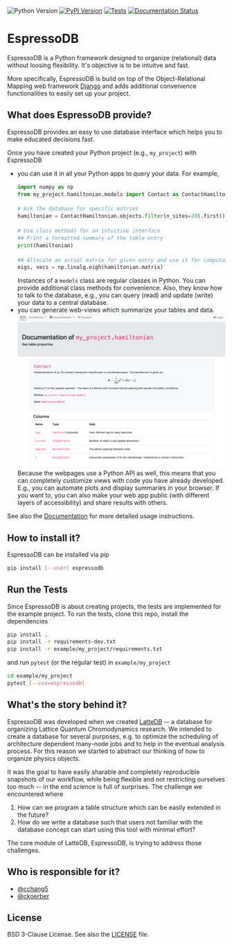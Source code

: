 ![Python Version](https://img.shields.io/pypi/pyversions/espressodb)
[![PyPI Version](https://img.shields.io/pypi/v/espressodb)](https://pypi.org/project/espressodb/)
[![Tests](https://github.com/callat-qcd/espressodb/workflows/Tests/badge.svg)](https://github.com/callat-qcd/espressodb/actions)
[![Documentation Status](https://readthedocs.org/projects/espressodb/badge/?version=latest)](https://espressodb.readthedocs.io/en/latest/?badge=latest)





# EspressoDB

EspressoDB is a Python framework designed to organize (relational) data without loosing flexibility.
It's objective is to be intuitve and fast.

More specifically, EspressoDB is build on top of the Object-Relational Mapping web framework [Django](https://docs.djangoproject.com) and adds additional convenience functionalities to easily set up your project.

## What does EspressoDB provide?

EspressoDB provides an easy to use database interface which helps you to make educated decisions fast.

Once you have created your Python project (e.g., `my_project`) with EspressoDB

* you can use it in all your Python apps to query your data. For example,
    ```python
    import numpy as np
    from my_project.hamiltonian.models import Contact as ContactHamiltonian

    # Ask the database for specific entries
    hamiltonian = ContactHamiltonian.objects.filter(n_sites=20).first()

    # Use class methods for an intuitive interface
    ## Print a formatted summary of the table entry
    print(hamiltonian)

    ## Allocate an actual matrix for given entry and use it for computations
    eigs, vecs = np.linalg.eigh(hamiltonian.matrix)
    ```
    Instances of a `models` class are regular classes in Python.
    You can provide additional class methods for convenience.
    Also, they know how to talk to the database, e.g., you can query (read) and update (write) your data to a central database.
* you can generate web-views which summarize your tables and data.
    ![Docpage example](https://raw.githubusercontent.com/callat-qcd/espressodb/master/doc-src/_static/webview-example.png)
    Because the webpages use a Python API as well, this means that you can completely customize views with code you have already developed.
    E.g., you can automate plots and display summaries in your browser.
    If you want to, you can also make your web app public (with different layers of accessibility) and share results with others.


See also the [Documentation](https://espressodb.readthedocs.io/en/latest/) for more detailed usage instructions.

## How to install it?
EspressoDB can be installed via pip
```bash
pip install [--user] espressodb
```

## Run the Tests
Since EspressoDB is about creating projects, the tests are implemented for the example project.
To run the tests, clone this repo, install the dependencies
```bash
pip install .
pip install -r requirements-dev.txt
pip install -r example/my_project/requirements.txt
```
and run `pytest` (or the regular test) in `example/my_project`
```bash
cd example/my_project
pytest [--cov=espressodb]
```

## What's the story behind it?

EspressoDB was developed when we created [LatteDB](https://www.github.com/callat-qcd/lattedb) -- a database for organizing Lattice Quantum Chromodynamics research.
We intended to create a database for several purposes, e.g. to optimize the scheduling of architecture dependent many-node jobs and to help in the eventual analysis process.
For this reason we started to abstract our thinking of how to organize physics objects.

It was the goal to have easily sharable and completely reproducible snapshots of our workflow, while being flexible and not restricting ourselves too much -- in the end science is full of surprises.
The challenge we encountered where
1. How can we program a table structure which can be easily extended in the future?
2. How do we write a database such that users not familiar with the database concept can start using this tool with minimal effort?

The core module of LatteDB, EspressoDB, is trying to address those challenges.

## Who is responsible for it?
* [@cchang5](https://github.com/cchang5)
* [@ckoerber](https://www.ckoerber.com)

## License

BSD 3-Clause License. See also the [LICENSE](LICENSE.md) file.
